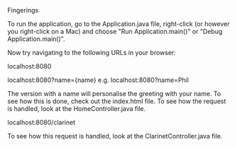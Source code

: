 Fingerings

To run the application, go to the Application.java file, right-click (or however you right-click on a Mac) and choose "Run Application.main()" or "Debug Application.main()".

Now try navigating to the following URLs in your browser:

localhost:8080

localhost:8080?name={name} e.g. localhost:8080?name=Phil

The version with a name will personalise the greeting with your name. To see how this is done, check out the index.html file.
To see how the request is handled, look at the HomeController.java file.

localhost:8080/clarinet

To see how this request is handled, look at the ClarinetController.java file.
